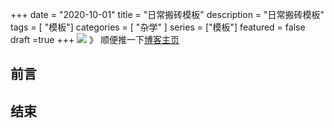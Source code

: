 +++
date = "2020-10-01"
title = "日常搬砖模板"
description = "日常搬砖模板"
tags = [ "模板"]
categories = [
    "杂学"
]
series = ["模板"]
featured = false
draft =true 
+++
![](https://gitee.com/lalalaxiaowifi/pictures/raw/master/image/%E6%97%A5%E5%B8%B8%E6%90%AC%E7%A0%96%E5%A4%B4.png)
》 顺便推一下[博客主页](http://lalalaxiaowifi.gitee.io/pictures/)
## 前言



## 结束


